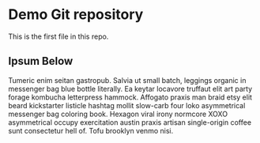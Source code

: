 # Demo Git repository

This is the first file in this repo.

## Ipsum Below

Tumeric enim seitan gastropub. Salvia ut small batch, leggings organic in messenger bag blue bottle literally. Ea keytar locavore truffaut elit art party forage kombucha letterpress hammock. Affogato praxis man braid etsy elit beard kickstarter listicle hashtag mollit slow-carb four loko asymmetrical messenger bag coloring book. Hexagon viral irony normcore XOXO asymmetrical occupy exercitation austin praxis artisan single-origin coffee sunt consectetur hell of. Tofu brooklyn venmo nisi.
